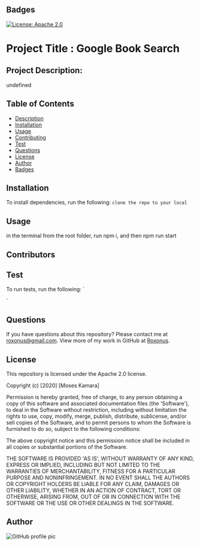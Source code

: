 
  ## Badges
  [![License: Apache 2.0](https://img.shields.io/badge/License-Apache%202.0-blue.svg)](https://opensource.org/licenses/Apache-2.0)
  # Project Title : Google Book Search
## Project Description:
undefined
## Table of Contents
* [Description](#description)
* [Installation](#installation)
* [Usage](#usage)
* [Contributing](#contributing)
* [Test](#test)
* [Questions](#questions)
* [License](#license)
* [Author](#Author)
* [Badges](#badges)
## Installation
To install dependencies, run the following:
`
clone the repo to your local
`
## Usage
in the terminal from the root folder, run npm i, and then npm run start
## Contributors

## Test
To run tests, run the following:
`

`

## Questions
If you have questions about this repository? Please contact me at [roxonus@gmail.com](mailto:roxonus@gmail.com). View more of my work in GitHub at [Roxonus](https://github.com/Roxonus).
## License
This repository is licensed under the Apache 2.0 license.

Copyright (c) [2020] [Moses Kamara]

Permission is hereby granted, free of charge, to any person obtaining a copy of this software and associated documentation files (the 'Software'), to deal in the Software without restriction, including without limitation the rights to use, copy, modify, merge, publish, distribute, sublicense, and/or sell copies of the Software, and to permit persons to whom the Software is furnished to do so, subject to the following conditions:

The above copyright notice and this permission notice shall be included in all copies or substantial portions of the Software.

THE SOFTWARE IS PROVIDED 'AS IS', WITHOUT WARRANTY OF ANY KIND, EXPRESS OR IMPLIED, INCLUDING BUT NOT LIMITED TO THE WARRANTIES OF MERCHANTABILITY, FITNESS FOR A PARTICULAR PURPOSE AND NONINFRINGEMENT. IN NO EVENT SHALL THE AUTHORS OR COPYRIGHT HOLDERS BE LIABLE FOR ANY CLAIM, DAMAGES OR OTHER LIABILITY, WHETHER IN AN ACTION OF CONTRACT, TORT OR OTHERWISE, ARISING FROM, OUT OF OR IN CONNECTION WITH THE SOFTWARE OR THE USE OR OTHER DEALINGS IN THE SOFTWARE.

## Author 
![GitHub profile pic](https://avatars0.githubusercontent.com/u/61368822?v=4)
